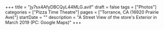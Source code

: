 +++
title = "jy7sx4AfyDBCQyL44MLG.avif"
draft = false
tags = ["Photos"]
categories = ["Pizza Time Theatre"]
pages = ["Torrance, CA (16920 Prairie Ave)"]
startDate = ""
description = "A Street View of the store's Exterior in March 2019 (PC: Google Maps)"
+++
